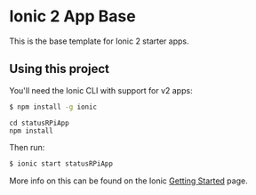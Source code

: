 Ionic 2 App Base
=====================

This is the base template for Ionic 2 starter apps.

## Using this project

You'll need the Ionic CLI with support for v2 apps:

```bash
$ npm install -g ionic
```
```
cd statusRPiApp
npm install
```


Then run:

```bash
$ ionic start statusRPiApp

```

More info on this can be found on the Ionic [Getting Started](http://ionicframework.com/docs/v2/getting-started/) page.

